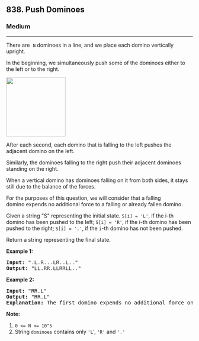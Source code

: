 <h2>838. Push Dominoes</h2><h3>Medium</h3><hr><div><p>There are<font face="monospace">&nbsp;<code>N</code></font> dominoes in a line, and we place each domino vertically upright.</p>

<p>In the beginning, we simultaneously push&nbsp;some of the dominoes either to the left or to the right.</p>

<p><img alt="" src="https://s3-lc-upload.s3.amazonaws.com/uploads/2018/05/18/domino.png" style="height: 160px;"></p>

<p>After each second, each domino that is falling to the left pushes the adjacent domino on the left.</p>

<p>Similarly, the dominoes falling to the right push their adjacent dominoes standing on the right.</p>

<p>When a vertical domino has dominoes falling on it from both sides, it stays still due to the balance of the forces.</p>

<p>For the purposes of this question, we will consider that a falling domino&nbsp;expends no additional force to a falling or already fallen domino.</p>

<p>Given a string "S" representing the initial state.&nbsp;<code>S[i] = 'L'</code>, if the i-th domino has been pushed to the left; <code>S[i] = 'R'</code>, if the i-th domino has been pushed to the right; <code>S[i] = '.'</code>,&nbsp;if the <code>i</code>-th domino has not been pushed.</p>

<p>Return a string representing the final state.&nbsp;</p>

<p><strong>Example 1:</strong></p>

<pre><strong>Input: </strong>".L.R...LR..L.."
<strong>Output: </strong>"LL.RR.LLRRLL.."
</pre>

<p><strong>Example 2:</strong></p>

<pre><strong>Input: </strong>"RR.L"
<strong>Output: </strong>"RR.L"
<strong>Explanation: </strong>The first domino expends no additional force on the second domino.
</pre>

<p><strong>Note:</strong></p>

<ol>
	<li><code>0 &lt;= N&nbsp;&lt;= 10^5</code></li>
	<li>String&nbsp;<code>dominoes</code> contains only&nbsp;<code>'L</code>', <code>'R'</code> and <code>'.'</code></li>
</ol>
</div>